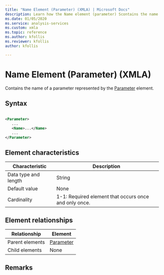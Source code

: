 ```yaml
---
title: "Name Element (Parameter) (XMLA) | Microsoft Docs"
description: Learn how the Name element (parameter) Scontains the name of a parameter represented by the Parameter element.
ms.date: 01/05/2020
ms.service: analysis-services
ms.custom: xmla
ms.topic: reference
ms.author: kfollis
ms.reviewer: kfollis
author: kfollis

---
```

# Name Element (Parameter) (XMLA)

  Contains the name of a parameter represented by the [Parameter](../xml-elements-properties/parameter-element-xmla.md) element.  
  
## Syntax  
  
```xml  
  
<Parameter>  
   ...  
   <Name>...</Name>  
   ...  
</Parameter>  
```  
  
## Element characteristics  
  
|Characteristic|Description|  
|--------------------|-----------------|  
|Data type and length|String|  
|Default value|None|  
|Cardinality|1-1: Required element that occurs once and only once.|  
  
## Element relationships  
  
|Relationship|Element|  
|------------------|-------------|  
|Parent elements|[Parameter](../xml-elements-properties/parameter-element-xmla.md)|  
|Child elements|None|  
  
## Remarks  
